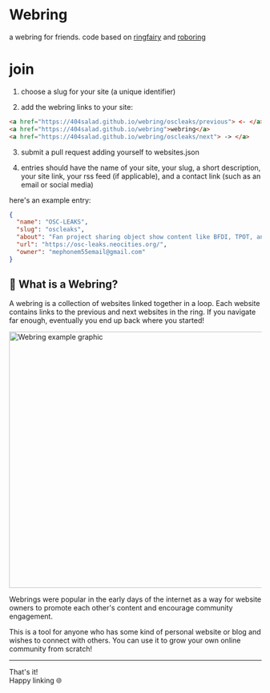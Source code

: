 # Webring

a webring for friends.
code based on [ringfairy](https://github.com/k3rs3d/ringfairy) and [roboring](https://github.com/stellophiliac/roboring/)

# join

1. choose a slug for your site (a unique identifier)

2. add the webring links to your site:

```html
<a href="https://404salad.github.io/webring/oscleaks/previous"> <- </a>
<a href="https://404salad.github.io/webring">webring</a>
<a href="https://404salad.github.io/webring/oscleaks/next"> -> </a>
```

3. submit a pull request adding yourself to websites.json

4. entries should have the name of your site, your slug, a short description, your site link, your rss feed (if applicable), and a contact link (such as an email or social media)

here's an example entry:

```json
{
  "name": "OSC-LEAKS",
  "slug": "oscleaks",
  "about": "Fan project sharing object show content like BFDI, TPOT, and Inanimate Insanity leaks, behind-the-scenes, and archives.",
  "url": "https://osc-leaks.neocities.org/",
  "owner": "mephonem55email@gmail.com"
}
```


## 🔮 What is a Webring?

A webring is a collection of websites linked together in a loop. Each website contains links to the previous and next websites in the ring. If you navigate far enough, eventually you end up back where you started! 

<img src="https://upload.wikimedia.org/wikipedia/commons/9/97/Webringwork.png" width="512" alt="Webring example graphic"/>

Webrings were popular in the early days of the internet as a way for website owners to promote each other's content and encourage community engagement. 

This is a tool for anyone who has some kind of personal website or blog and wishes to connect with others. You can use it to grow your own online community from scratch!

---

That's it!  
Happy linking 🌐
